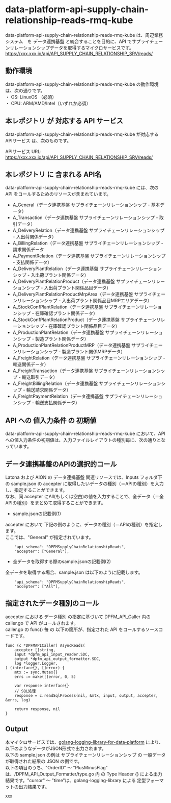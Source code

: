 # data-platform-api-supply-chain-relationship-reads-rmq-kube

data-platform-api-supply-chain-relationship-reads-rmq-kube は、周辺業務システム　を データ連携基盤 と統合することを目的に、API でサプライチェーンリレーションシップデータを取得するマイクロサービスです。  
https://xxx.xxx.io/api/API_SUPPLY_CHAIN_RELATIONSHIP_SRV/reads/

## 動作環境

data-platform-api-supply-chain-relationship-reads-rmq-kube の動作環境は、次の通りです。  
・ OS: LinuxOS （必須）  
・ CPU: ARM/AMD/Intel（いずれか必須）  

## 本レポジトリ が 対応する API サービス
data-platform-api-supply-chain-relationship-reads-rmq-kube が対応する APIサービス は、次のものです。

APIサービス URL: https://xxx.xxx.io/api/API_SUPPLY_CHAIN_RELATIONSHIP_SRV/reads/

## 本レポジトリ に 含まれる API名
data-platform-api-supply-chain-relationship-reads-rmq-kube には、次の API をコールするためのリソースが含まれています。  

* A_General（データ連携基盤 サプライチェーンリレーションシップ - 基本データ）
* A_Transaction（データ連携基盤 サプライチェーンリレーションシップ - 取引データ）
* A_DeliveryRelation（データ連携基盤 サプライチェーンリレーションシップ - 入出荷関係データ）
* A_BillingRelation（データ連携基盤 サプライチェーンリレーションシップ - 請求関係データ
* A_PaymentRelation（データ連携基盤 サプライチェーンリレーションシップ - 支払関係データ）
* A_DeliveryPlantRelation（データ連携基盤 サプライチェーンリレーションシップ - 入出荷プラント関係データ）
* A_DeliveryPlantRelationProduct（データ連携基盤 サプライチェーンリレーションシップ - 入出荷プラント関係品目データ）
* A_DeliveryPlantRelationProductMrpArea（データ連携基盤 サプライチェーンリレーションシップ - 入出荷プラント関係品目MRPエリアデータ）
* A_StockConfPlantRelation（データ連携基盤 サプライチェーンリレーションシップ - 在庫確認プラント関係データ）
* A_StockConfPlantRelationProduct（データ連携基盤 サプライチェーンリレーションシップ - 在庫確認プラント関係品目データ）
* A_ProductionPlantRelation（データ連携基盤 サプライチェーンリレーションシップ - 製造プラント関係データ）
* A_ProductionPlantRelationProductMRP（データ連携基盤 サプライチェーンリレーションシップ - 製造プラント関係MRPデータ）
* A_FreightRelation（データ連携基盤 サプライチェーンリレーションシップ - 輸送関係データ）
* A_FreightTransaction（データ連携基盤 サプライチェーンリレーションシップ - 輸送取引データ）
* A_FreightBillingRelation（データ連携基盤 サプライチェーンリレーションシップ - 輸送請求関係データ）
* A_FreightPaymentRelation（データ連携基盤 サプライチェーンリレーションシップ - 輸送支払関係データ）

## API への 値入力条件 の 初期値
data-platform-api-supply-chain-relationship-reads-rmq-kube において、API への値入力条件の初期値は、入力ファイルレイアウトの種別毎に、次の通りとなっています。  

## データ連携基盤のAPIの選択的コール

Latona および AION の データ連携基盤 関連リソースでは、Inputs フォルダ下の sample.json の accepter に取得したいデータの種別（＝APIの種別）を入力し、指定することができます。  
なお、同 accepter にAll(もしくは空白)の値を入力することで、全データ（＝全APIの種別）をまとめて取得することができます。  

* sample.jsonの記載例(1)  

accepter において 下記の例のように、データの種別（＝APIの種別）を指定します。  
ここでは、"General" が指定されています。    
  
```
	"api_schema": "DPFMSupplyChainRelationshipReads",
	"accepter": ["General"],
```
  
* 全データを取得する際のsample.jsonの記載例(2)  

全データを取得する場合、sample.json は以下のように記載します。  

```
	"api_schema": "DPFMSupplyChainRelationshipReads",
	"accepter": ["All"],
```

## 指定されたデータ種別のコール

accepter における データ種別 の指定に基づいて DPFM_API_Caller 内の caller.go で API がコールされます。  
caller.go の func() 毎 の 以下の箇所が、指定された API をコールするソースコードです。  

```
func (c *DPFMAPICaller) AsyncReads(
	accepter []string,
	input *dpfm_api_input_reader.SDC,
	output *dpfm_api_output_formatter.SDC,
	log *logger.Logger,
) (interface{}, []error) {
	mtx := sync.Mutex{}
	errs := make([]error, 0, 5)

	var response interface{}
	// SQL処理
	response = c.readSqlProcess(nil, &mtx, input, output, accepter, &errs, log)

	return response, nil
}
```

## Output  
本マイクロサービスでは、[golang-logging-library-for-data-platform](https://github.com/latonaio/golang-logging-library-for-data-platform) により、以下のようなデータがJSON形式で出力されます。  
以下の sample.json の例は サプライチェーンリレーションシップ の 一般データ が取得された結果の JSON の例です。  
以下の項目のうち、"OrderID" ～ "PlusMinusFlag" は、/DPFM_API_Output_Formatter/type.go 内 の Type Header {} による出力結果です。"cursor" ～ "time"は、golang-logging-library による 定型フォーマットの出力結果です。  

```
XXX
```
